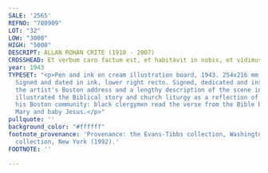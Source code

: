 ```yaml
---
SALE: '2565'
REFNO: "780909"
LOT: "32"
LOW: "3000"
HIGH: "5000"
DESCRIPT: ALLAN ROHAN CRITE (1910 - 2007)
CROSSHEAD: Et verbum caro factum est, et habitávit in nobis, et vídimus glóriam eius.
year: 1943
TYPESET: "<p>Pen and ink on cream illustration board, 1943. 254x216 mm; 10x8½ inches.
  Signed and dated in ink, lower right recto. Signed, dedicated and inscribed with
  the artist's Boston address and a lengthy description of the scene in ink, verso.<br><br>Crite
  illustrated the Biblical story and church liturgy as a reflection of himself and
  his Boston community: black clergymen read the verse from the Bible before a black
  Mary and baby Jesus.</p>"
pullquote: ''
background_color: "#ffffff"
footnote_provenance: 'Provenance: the Evans-Tibbs collection, Washington, DC; private
  collection, New York (1992).'
FOOTNOTE: ''

---
```

